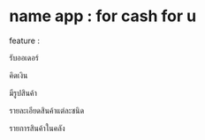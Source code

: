 # name app : for cash for u
feature : 

รับออเดอร์

คิดเงิน

มีรูปสินค้า

รายละเอียดสินค้าแต่ละชนิด

รายการสินค้าในคลัง





